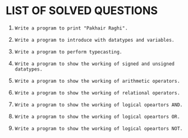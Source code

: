 # LIST OF SOLVED QUESTIONS

1.  
    ```
    Write a program to print "Pakhair Raghi".
    ```

2.  
    ```
    Write a program to introduce with datatypes and variables.
    ```
    
3.  
    ```
    Write a program to perform typecasting.
    ```
    
4.  
    ```
    Write a program to show the working of signed and unsigned datatypes.
    ```
    
5.  
    ```
    Write a program to show the working of arithmetic operators.
    ```
    
6.
    ```
    Write a program to show the working of relational operators.
    ```

7.
    ```
    Write a program to show the working of logical opeartors AND.
    ```
8.
    ```
    Write a program to show the working of logical opeartors OR.
    ```
    
9.
    ```
    Write a program to show the working of logical opeartors NOT.
    ```
